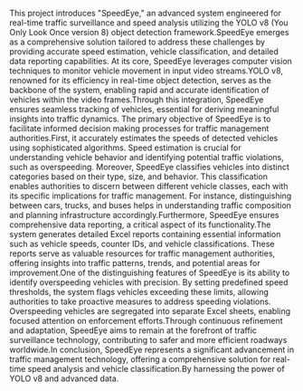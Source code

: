 This project introduces "SpeedEye," an advanced system engineered for real-time 
traffic surveillance and speed analysis utilizing the YOLO v8 (You Only Look Once version 
8) object detection framework.SpeedEye emerges as a comprehensive solution tailored to 
address these challenges by providing accurate speed estimation, vehicle classification, and 
detailed data reporting capabilities. At its core, SpeedEye leverages computer vision 
techniques to monitor vehicle movement in input video streams.YOLO v8, renowned for its 
efficiency in real-time object detection, serves as the backbone of the system, enabling rapid 
and accurate identification of vehicles within the video frames.Through this integration, 
SpeedEye ensures seamless tracking of vehicles, essential for deriving meaningful insights 
into traffic dynamics. The primary objective of SpeedEye is to facilitate informed decision
making processes for traffic management authorities.First, it accurately estimates the speeds 
of detected vehicles using sophisticated algorithms. Speed estimation is crucial for 
understanding vehicle behavior and identifying potential traffic violations, such as 
overspeeding. Moreover, SpeedEye classifies vehicles into distinct categories based on their 
type, size, and behavior. This classification enables authorities to discern between different 
vehicle classes, each with its specific implications for traffic management. For instance, 
distinguishing between cars, trucks, and buses helps in understanding traffic composition 
and planning infrastructure accordingly.Furthermore, SpeedEye ensures comprehensive data 
reporting, a critical aspect of its functionality.The system generates detailed Excel reports 
containing essential information such as vehicle speeds, counter IDs, and vehicle 
classifications. These reports serve as valuable resources for traffic management authorities, 
offering insights into traffic patterns, trends, and potential areas for improvement.One of the 
distinguishing features of SpeedEye is its ability to identify overspeeding vehicles with 
precision. By setting predefined speed thresholds, the system flags vehicles exceeding these 
limits, allowing authorities to take proactive measures to address speeding violations. 
Overspeeding vehicles are segregated into separate Excel sheets, enabling focused attention 
on enforcement efforts.Through continuous refinement and adaptation, SpeedEye aims to 
remain at the forefront of traffic surveillance technology, contributing to safer and more 
efficient roadways worldwide.In conclusion, SpeedEye represents a significant advancement 
in traffic management technology, offering a comprehensive solution for real-time speed 
analysis and vehicle classification.By harnessing the power of YOLO v8 and advanced data.
